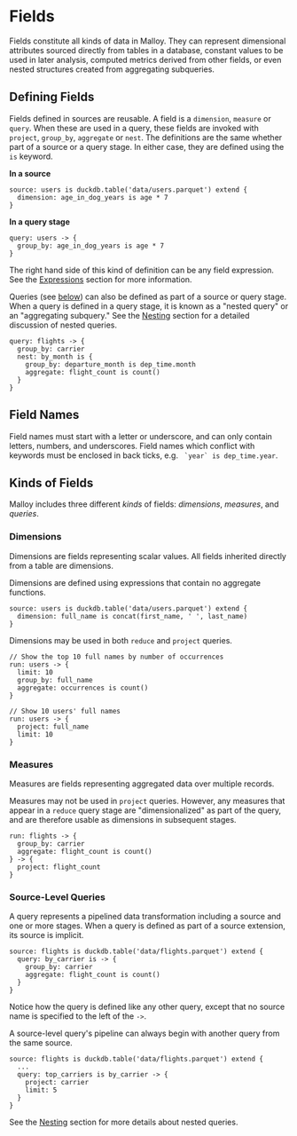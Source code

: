 # Fields

Fields constitute all kinds of data in Malloy. They
can represent dimensional attributes sourced directly from
tables in a database, constant values to be used in later analysis, computed metrics derived from other fields, or even nested structures created from aggregating subqueries.

## Defining Fields

Fields defined in sources are reusable. A field is a `dimension`, `measure` or `query`.  When these are used in a query, these fields are invoked with `project`, `group_by`, `aggregate` or `nest`.   The definitions are the same  whether part of a source or a query stage. In either case, they are defined using the `is` keyword.

**In a source**

```malloy
source: users is duckdb.table('data/users.parquet') extend {
  dimension: age_in_dog_years is age * 7
}
```

**In a query stage**

```malloy
query: users -> {
  group_by: age_in_dog_years is age * 7
}
```

The right hand side of this kind of definition can be any
field expression. See the [Expressions](expressions.md)
section for more information.

Queries (see [below](#source-level-queries)) can also be defined as
part of a source or query stage. When a query is defined in a query stage, it is known as a "nested query" or an "aggregating
subquery." See the [Nesting](nesting.md) section for a
detailed discussion of nested queries.

```malloy
query: flights -> {
  group_by: carrier
  nest: by_month is {
    group_by: departure_month is dep_time.month
    aggregate: flight_count is count()
  }
}
```

## Field Names

Field names must start with a letter or underscore, and can only contain letters, numbers, and underscores. Field names which conflict with keywords must be enclosed in back ticks, e.g. `` `year` is dep_time.year``.

## Kinds of Fields

Malloy includes three different _kinds_ of fields: _dimensions_, _measures_, and _queries_.

### Dimensions

Dimensions are fields representing scalar values. All fields
inherited directly from a table are dimensions.

Dimensions are defined using expressions that contain no
aggregate functions.

```malloy
source: users is duckdb.table('data/users.parquet') extend {
  dimension: full_name is concat(first_name, ' ', last_name)
}
```

Dimensions may be used in both `reduce` and `project`
queries.

```malloy
// Show the top 10 full names by number of occurrences
run: users -> {
  limit: 10
  group_by: full_name
  aggregate: occurrences is count()
}

// Show 10 users' full names
run: users -> {
  project: full_name
  limit: 10
}
```

### Measures

Measures are fields representing aggregated data over
multiple records.

Measures may not be used in `project` queries. However, any measures that appear in a `reduce` query stage are "dimensionalized" as part of the query, and are therefore usable as dimensions in subsequent stages.

```malloy
run: flights -> {
  group_by: carrier
  aggregate: flight_count is count()
} -> {
  project: flight_count
}
```

### Source-Level Queries

A query represents a pipelined data transformation including a source and one or more stages. When a query is defined as part of a source extension, its source is implicit.

```malloy
source: flights is duckdb.table('data/flights.parquet') extend {
  query: by_carrier is -> {
    group_by: carrier
    aggregate: flight_count is count()
  }
}
```

Notice how the query is defined like any other query, except that no source name is specified to the left of the `->`.

A source-level query's pipeline can always begin with another query from the same source.

```malloy
source: flights is duckdb.table('data/flights.parquet') extend {
  ...
  query: top_carriers is by_carrier -> {
    project: carrier
    limit: 5
  }
}
```

<!-- TODO this does not seem to work in a query stage, but it does work in an source or model -->

See the [Nesting](nesting.md) section for more details about nested queries.
